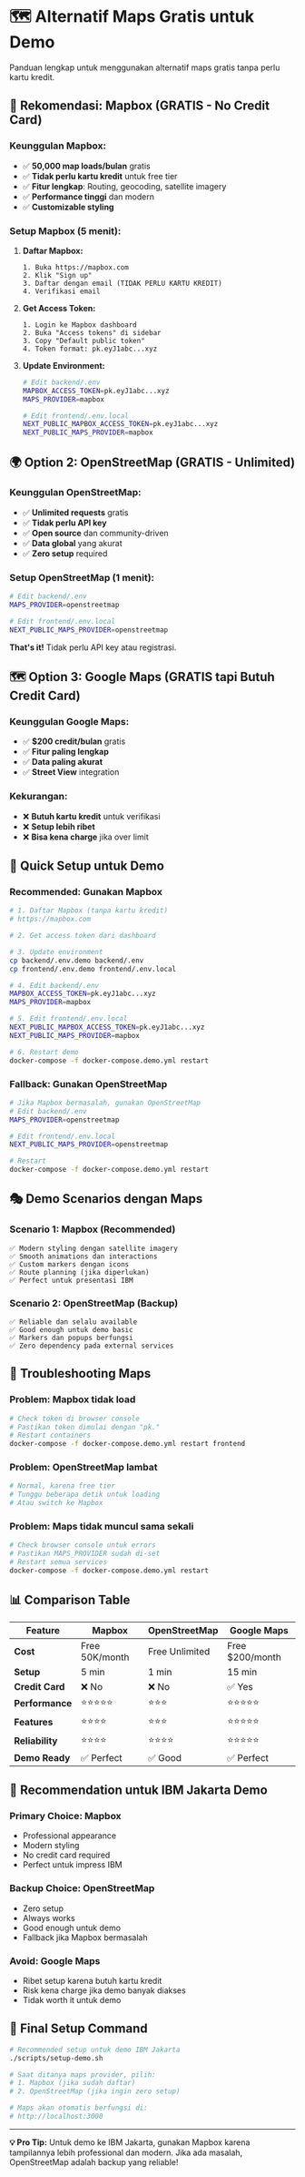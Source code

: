 # 🗺️ Alternatif Maps Gratis untuk Demo

Panduan lengkap untuk menggunakan alternatif maps gratis tanpa perlu kartu kredit.

## 🎯 **Rekomendasi: Mapbox (GRATIS - No Credit Card)**

### **Keunggulan Mapbox:**
- ✅ **50,000 map loads/bulan** gratis
- ✅ **Tidak perlu kartu kredit** untuk free tier
- ✅ **Fitur lengkap**: Routing, geocoding, satellite imagery
- ✅ **Performance tinggi** dan modern
- ✅ **Customizable styling**

### **Setup Mapbox (5 menit):**

1. **Daftar Mapbox:**
   ```
   1. Buka https://mapbox.com
   2. Klik "Sign up" 
   3. Daftar dengan email (TIDAK PERLU KARTU KREDIT)
   4. Verifikasi email
   ```

2. **Get Access Token:**
   ```
   1. Login ke Mapbox dashboard
   2. Buka "Access tokens" di sidebar
   3. Copy "Default public token"
   4. Token format: pk.eyJ1abc...xyz
   ```

3. **Update Environment:**
   ```bash
   # Edit backend/.env
   MAPBOX_ACCESS_TOKEN=pk.eyJ1abc...xyz
   MAPS_PROVIDER=mapbox
   
   # Edit frontend/.env.local
   NEXT_PUBLIC_MAPBOX_ACCESS_TOKEN=pk.eyJ1abc...xyz
   NEXT_PUBLIC_MAPS_PROVIDER=mapbox
   ```

## 🌍 **Option 2: OpenStreetMap (GRATIS - Unlimited)**

### **Keunggulan OpenStreetMap:**
- ✅ **Unlimited requests** gratis
- ✅ **Tidak perlu API key**
- ✅ **Open source** dan community-driven
- ✅ **Data global** yang akurat
- ✅ **Zero setup** required

### **Setup OpenStreetMap (1 menit):**

```bash
# Edit backend/.env
MAPS_PROVIDER=openstreetmap

# Edit frontend/.env.local  
NEXT_PUBLIC_MAPS_PROVIDER=openstreetmap
```

**That's it!** Tidak perlu API key atau registrasi.

## 🗺️ **Option 3: Google Maps (GRATIS tapi Butuh Credit Card)**

### **Keunggulan Google Maps:**
- ✅ **$200 credit/bulan** gratis
- ✅ **Fitur paling lengkap**
- ✅ **Data paling akurat**
- ✅ **Street View** integration

### **Kekurangan:**
- ❌ **Butuh kartu kredit** untuk verifikasi
- ❌ **Setup lebih ribet**
- ❌ **Bisa kena charge** jika over limit

## 🚀 **Quick Setup untuk Demo**

### **Recommended: Gunakan Mapbox**

```bash
# 1. Daftar Mapbox (tanpa kartu kredit)
# https://mapbox.com

# 2. Get access token dari dashboard

# 3. Update environment
cp backend/.env.demo backend/.env
cp frontend/.env.demo frontend/.env.local

# 4. Edit backend/.env
MAPBOX_ACCESS_TOKEN=pk.eyJ1abc...xyz
MAPS_PROVIDER=mapbox

# 5. Edit frontend/.env.local
NEXT_PUBLIC_MAPBOX_ACCESS_TOKEN=pk.eyJ1abc...xyz
NEXT_PUBLIC_MAPS_PROVIDER=mapbox

# 6. Restart demo
docker-compose -f docker-compose.demo.yml restart
```

### **Fallback: Gunakan OpenStreetMap**

```bash
# Jika Mapbox bermasalah, gunakan OpenStreetMap
# Edit backend/.env
MAPS_PROVIDER=openstreetmap

# Edit frontend/.env.local
NEXT_PUBLIC_MAPS_PROVIDER=openstreetmap

# Restart
docker-compose -f docker-compose.demo.yml restart
```

## 🎭 **Demo Scenarios dengan Maps**

### **Scenario 1: Mapbox (Recommended)**
```
✅ Modern styling dengan satellite imagery
✅ Smooth animations dan interactions
✅ Custom markers dengan icons
✅ Route planning (jika diperlukan)
✅ Perfect untuk presentasi IBM
```

### **Scenario 2: OpenStreetMap (Backup)**
```
✅ Reliable dan selalu available
✅ Good enough untuk demo basic
✅ Markers dan popups berfungsi
✅ Zero dependency pada external services
```

## 🔧 **Troubleshooting Maps**

### **Problem: Mapbox tidak load**
```bash
# Check token di browser console
# Pastikan token dimulai dengan "pk."
# Restart containers
docker-compose -f docker-compose.demo.yml restart frontend
```

### **Problem: OpenStreetMap lambat**
```bash
# Normal, karena free tier
# Tunggu beberapa detik untuk loading
# Atau switch ke Mapbox
```

### **Problem: Maps tidak muncul sama sekali**
```bash
# Check browser console untuk errors
# Pastikan MAPS_PROVIDER sudah di-set
# Restart semua services
docker-compose -f docker-compose.demo.yml restart
```

## 📊 **Comparison Table**

| Feature | Mapbox | OpenStreetMap | Google Maps |
|---------|--------|---------------|-------------|
| **Cost** | Free 50K/month | Free Unlimited | Free $200/month |
| **Setup** | 5 min | 1 min | 15 min |
| **Credit Card** | ❌ No | ❌ No | ✅ Yes |
| **Performance** | ⭐⭐⭐⭐⭐ | ⭐⭐⭐ | ⭐⭐⭐⭐⭐ |
| **Features** | ⭐⭐⭐⭐ | ⭐⭐⭐ | ⭐⭐⭐⭐⭐ |
| **Reliability** | ⭐⭐⭐⭐ | ⭐⭐⭐⭐ | ⭐⭐⭐⭐⭐ |
| **Demo Ready** | ✅ Perfect | ✅ Good | ✅ Perfect |

## 🎯 **Recommendation untuk IBM Jakarta Demo**

### **Primary Choice: Mapbox**
- Professional appearance
- Modern styling
- No credit card required
- Perfect untuk impress IBM

### **Backup Choice: OpenStreetMap**
- Zero setup
- Always works
- Good enough untuk demo
- Fallback jika Mapbox bermasalah

### **Avoid: Google Maps**
- Ribet setup karena butuh kartu kredit
- Risk kena charge jika demo banyak diakses
- Tidak worth it untuk demo

## 🚀 **Final Setup Command**

```bash
# Recommended setup untuk demo IBM Jakarta
./scripts/setup-demo.sh

# Saat ditanya maps provider, pilih:
# 1. Mapbox (jika sudah daftar)
# 2. OpenStreetMap (jika ingin zero setup)

# Maps akan otomatis berfungsi di:
# http://localhost:3000
```

---

**💡 Pro Tip:** Untuk demo ke IBM Jakarta, gunakan Mapbox karena tampilannya lebih professional dan modern. Jika ada masalah, OpenStreetMap adalah backup yang reliable!

